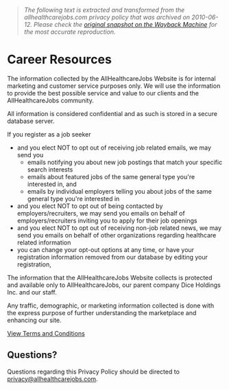 > *The following text is extracted and transformed from the allhealthcarejobs.com privacy policy that was archived on 2010-06-12. Please check the [original snapshot on the Wayback Machine](https://web.archive.org/web/20100612210933id_/http%3A//seeker.allhealthcarejobs.com/common/seeker/docs/privacy.jsp) for the most accurate reproduction.*

# Career Resources

The information collected by the AllHealthcareJobs Website is for internal marketing and customer service purposes only. We will use the information to provide the best possible service and value to our clients and the AllHealthcareJobs community.

All information is considered confidential and as such is stored in a secure database server. 

If you register as a job seeker 

  * and you elect NOT to opt out of receiving job related emails, we may send you 
    * emails notifying you about new job postings that match your specific search interests 
    * emails about featured jobs of the same general type you're interested in, and 
    * emails by individual employers telling you about jobs of the same general type you're interested in 
  * and you elect NOT to opt out of being contacted by employers/recruiters, we may send you emails on behalf of employers/recruiters inviting you to apply for their job openings 
  * and you elect NOT to opt out of receiving non-job related news, we may send you emails on behalf of other organizations regarding healthcare related information 
  * you can change your opt-out options at any time, or have your registration information removed from our database by editing your registration,



The information that the AllHealthcareJobs Website collects is protected and available only to AllHealthcareJobs, our parent company Dice Holdings Inc. and our staff.

Any traffic, demographic, or marketing information collected is done with the express purpose of further understanding the marketplace and enhancing our site.

[View Terms and Conditions](https://web.archive.org/web/20100612210933id_/http%3A//seeker.allhealthcarejobs.com/common/seeker/docs/terms_and_conditions.jsp)

## Questions?

Questions regarding this Privacy Policy should be directed to [privacy@allhealthcarejobs.com](mailto:privacy@allhealthcarejobs.com). 
